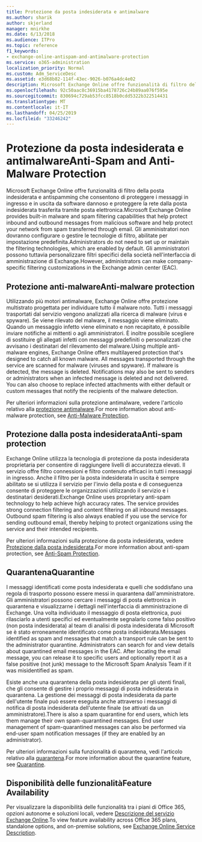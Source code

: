 ```yaml
---
title: Protezione da posta indesiderata e antimalware
ms.author: sharik
author: skjerland
manager: mnirkhe
ms.date: 6/13/2018
ms.audience: ITPro
ms.topic: reference
f1_keywords:
- exchange-online-antispam-and-antimalware-protection
ms.service: o365-administration
localization_priority: Normal
ms.custom: Adm_ServiceDesc
ms.assetid: e3d68b82-114f-43ec-9026-b076a4dc4e02
description: Microsoft Exchange Online offre funzionalità di filtro della posta indesiderata e antispamming che consentono di proteggere i messaggi in ingresso e in uscita da software dannoso e proteggere la rete dalla posta indesiderata trasferita tramite posta elettronica. Gli amministratori non dovranno configurare o gestire le tecnologie di filtro, abilitate per impostazione predefinita. Gli amministratori possono tuttavia personalizzare filtri specifici della società nell'interfaccia di amministrazione di Exchange.
ms.openlocfilehash: 92c50aac8c36915ba4178726c24b89aa076f595e
ms.sourcegitcommit: 830694c729ab53fcc8518b0cdd5322b322514431
ms.translationtype: MT
ms.contentlocale: it-IT
ms.lasthandoff: 04/25/2019
ms.locfileid: "33246242"
---
```

# <a name="anti-spam-and-anti-malware-protection"></a><span data-ttu-id="56dda-105">Protezione da posta indesiderata e antimalware</span><span class="sxs-lookup"><span data-stu-id="56dda-105">Anti-Spam and Anti-Malware Protection</span></span>

<span data-ttu-id="56dda-106">Microsoft Exchange Online offre funzionalità di filtro della posta indesiderata e antispamming che consentono di proteggere i messaggi in ingresso e in uscita da software dannoso e proteggere la rete dalla posta indesiderata trasferita tramite posta elettronica.</span><span class="sxs-lookup"><span data-stu-id="56dda-106">Microsoft Exchange Online provides built-in malware and spam filtering capabilities that help protect inbound and outbound messages from malicious software and help protect your network from spam transferred through email.</span></span> <span data-ttu-id="56dda-107">Gli amministratori non dovranno configurare o gestire le tecnologie di filtro, abilitate per impostazione predefinita.</span><span class="sxs-lookup"><span data-stu-id="56dda-107">Administrators do not need to set up or maintain the filtering technologies, which are enabled by default.</span></span> <span data-ttu-id="56dda-108">Gli amministratori possono tuttavia personalizzare filtri specifici della società nell'interfaccia di amministrazione di Exchange.</span><span class="sxs-lookup"><span data-stu-id="56dda-108">However, administrators can make company-specific filtering customizations in the Exchange admin center (EAC).</span></span>
  
## <a name="anti-malware-protection"></a><span data-ttu-id="56dda-109">Protezione anti-malware</span><span class="sxs-lookup"><span data-stu-id="56dda-109">Anti-malware protection</span></span>

<span data-ttu-id="56dda-p103">Utilizzando più motori antimalware, Exchange Online offre protezione multistrato progettata per individuare tutto il malware noto. Tutti i messaggi trasportati dal servizio vengono analizzati alla ricerca di malware (virus e spyware). Se viene rilevato del malware, il messaggio viene eliminato. Quando un messaggio infetto viene eliminato e non recapitato, è possibile inviare notifiche ai mittenti o agli amministratori. È inoltre possibile scegliere di sostituire gli allegati infetti con messaggi predefiniti o personalizzati che avvisano i destinatari del rilevamento del malware.</span><span class="sxs-lookup"><span data-stu-id="56dda-p103">Using multiple anti-malware engines, Exchange Online offers multilayered protection that's designed to catch all known malware. All messages transported through the service are scanned for malware (viruses and spyware). If malware is detected, the message is deleted. Notifications may also be sent to senders or administrators when an infected message is deleted and not delivered. You can also choose to replace infected attachments with either default or custom messages that notify the recipients of the malware detection.</span></span>
  
<span data-ttu-id="56dda-115">Per ulteriori informazioni sulla protezione antimalware, vedere l'articolo relativo alla [protezione antimalware](https://go.microsoft.com/fwlink/p/?LinkId=271753).</span><span class="sxs-lookup"><span data-stu-id="56dda-115">For more information about anti-malware protection, see [Anti-Malware Protection](https://go.microsoft.com/fwlink/p/?LinkId=271753).</span></span>
  
## <a name="anti-spam-protection"></a><span data-ttu-id="56dda-116">Protezione dalla posta indesiderata</span><span class="sxs-lookup"><span data-stu-id="56dda-116">Anti-spam protection</span></span>

<span data-ttu-id="56dda-p104">Exchange Online utilizza la tecnologia di protezione da posta indesiderata proprietaria per consentire di raggiungere livelli di accuratezza elevati. Il servizio offre filtro connessioni e filtro contenuto efficaci in tutti i messaggi in ingresso. Anche il filtro per la posta indesiderata in uscita è sempre abilitato se si utilizza il servizio per l'invio della posta e di conseguenza consente di proteggere le organizzazioni utilizzando il servizio e i destinatari desiderati.</span><span class="sxs-lookup"><span data-stu-id="56dda-p104">Exchange Online uses proprietary anti-spam technology to help achieve high accuracy rates. The service provides strong connection filtering and content filtering on all inbound messages. Outbound spam filtering is also always enabled if you use the service for sending outbound email, thereby helping to protect organizations using the service and their intended recipients.</span></span>
  
<span data-ttu-id="56dda-120">Per ulteriori informazioni sulla protezione da posta indesiderata, vedere [Protezione dalla posta indesiderata](https://support.office.com/en-us/article/Office-365-Email-Anti-Spam-Protection-6a601501-a6a8-4559-b2e7-56b59c96a586?ui=en-US&amp;rs=en-US&amp;ad=US).</span><span class="sxs-lookup"><span data-stu-id="56dda-120">For more information about anti-spam protection, see [Anti-Spam Protection](https://support.office.com/en-us/article/Office-365-Email-Anti-Spam-Protection-6a601501-a6a8-4559-b2e7-56b59c96a586?ui=en-US&amp;rs=en-US&amp;ad=US).</span></span>
  
## <a name="quarantine"></a><span data-ttu-id="56dda-121">Quarantena</span><span class="sxs-lookup"><span data-stu-id="56dda-121">Quarantine</span></span>

<span data-ttu-id="56dda-p105">I messaggi identificati come posta indesiderata e quelli che soddisfano una regola di trasporto possono essere messi in quarantena dall'amministratore. Gli amministratori possono cercare i messaggi di posta elettronica in quarantena e visualizzarne i dettagli nell'interfaccia di amministrazione di Exchange. Una volta individuato il messaggio di posta elettronica, puoi rilasciarlo a utenti specifici ed eventualmente segnalarlo come falso positivo (non posta indesiderata) al team di analisi di posta indesiderata di Microsoft se è stato erroneamente identificato come posta indesiderata.</span><span class="sxs-lookup"><span data-stu-id="56dda-p105">Messages identified as spam and messages that match a transport rule can be sent to the administrator quarantine. Administrators can search for and view details about quarantined email messages in the EAC. After locating the email message, you can release it to specific users and optionally report it as a false positive (not junk) message to the Microsoft Spam Analysis Team if it was misidentified as spam.</span></span>
  
<span data-ttu-id="56dda-p106">Esiste anche una quarantena della posta indesiderata per gli utenti finali, che gli consente di gestire i proprio messaggi di posta indesiderata in quarantena. La gestione dei messaggi di posta indesiderata da parte dell'utente finale può essere eseguita anche attraverso i messaggi di notifica di posta indesiderata dell'utente finale (se attivati da un amministratore).</span><span class="sxs-lookup"><span data-stu-id="56dda-p106">There is also a spam quarantine for end users, which lets them manage their own spam-quarantined messages. End user management of spam-quarantined messages can also be performed via end-user spam notification messages (if they are enabled by an administrator).</span></span>
  
<span data-ttu-id="56dda-127">Per ulteriori informazioni sulla funzionalità di quarantena, vedi l'articolo relativo alla [quarantena](https://go.microsoft.com/fwlink/p/?LinkId=271755).</span><span class="sxs-lookup"><span data-stu-id="56dda-127">For more information about the quarantine feature, see [Quarantine](https://go.microsoft.com/fwlink/p/?LinkId=271755).</span></span>
  
## <a name="feature-availability"></a><span data-ttu-id="56dda-128">Disponibilità delle funzionalità</span><span class="sxs-lookup"><span data-stu-id="56dda-128">Feature Availability</span></span>

<span data-ttu-id="56dda-129">Per visualizzare la disponibilità delle funzionalità tra i piani di Office 365, opzioni autonome e soluzioni locali, vedere [Descrizione del servizio Exchange Online](exchange-online-service-description.md).</span><span class="sxs-lookup"><span data-stu-id="56dda-129">To view feature availability across Office 365 plans, standalone options, and on-premise solutions, see [Exchange Online Service Description](exchange-online-service-description.md).</span></span>
  

